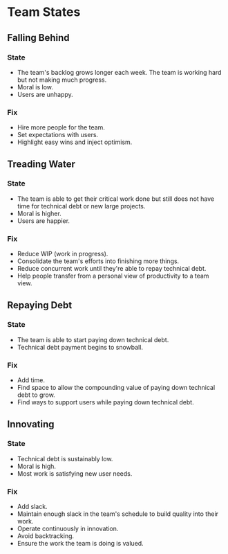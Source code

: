 # Team States

## Falling Behind

### State

* The team's backlog grows longer each week. The team is working hard but not making much progress.
* Moral is low.
* Users are unhappy.

### Fix

* Hire more people for the team.
* Set expectations with users.
* Highlight easy wins and inject optimism.

## Treading Water

### State

* The team is able to get their critical work done but still does not have time for technical debt or new large projects.
* Moral is higher.
* Users are happier.

### Fix

* Reduce WIP (work in progress).
* Consolidate the team's efforts into finishing more things.
* Reduce concurrent work until they're able to repay technical debt.
* Help people transfer from a personal view of productivity to a team view.

## Repaying Debt

### State

* The team is able to start paying down technical debt.
* Technical debt payment begins to snowball.

### Fix

* Add time.
* Find space to allow the compounding value of paying down technical debt to grow.
* Find ways to support users while paying down technical debt.

## Innovating

### State

* Technical debt is sustainably low.
* Moral is high.
* Most work is satisfying new user needs.

### Fix

* Add slack.
* Maintain enough slack in the team's schedule to build quality into their work.
* Operate continuously in innovation.
* Avoid backtracking.
* Ensure the work the team is doing is valued.

